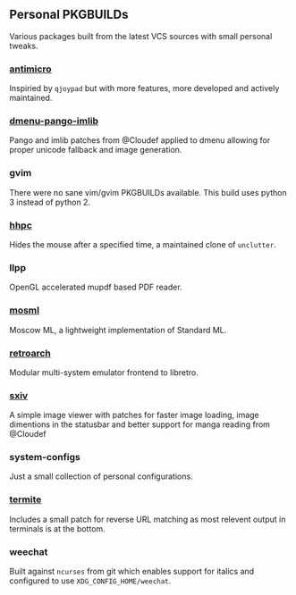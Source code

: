 ## Personal PKGBUILDs
Various packages built from the latest VCS sources with small personal tweaks.

### [antimicro](https://github.com/Ryochan7/antimicro)
Inspiried by `qjoypad` but with more features, more developed and actively maintained.
      
### [dmenu-pango-imlib](https://github.com/Cloudef/dmenu-pango-imlib)
Pango and imlib patches from @Cloudef applied to dmenu allowing for proper unicode fallback and image generation.

### gvim
There were no sane vim/gvim PKGBUILDs available.  This build uses python 3 instead of python 2.

### [hhpc](https://github.com/aktau/hhpc)
Hides the mouse after a specified time, a maintained clone of `unclutter`.

### llpp
OpenGL accelerated mupdf based PDF reader.

### [mosml](https://github.com/kfl/mosml)
Moscow ML, a lightweight implementation of Standard ML.

### [retroarch](https://github.com/libretro/retroarch)
Modular multi-system emulator frontend to libretro.

### [sxiv](https://github.com/Cloudef/sxiv)
A simple image viewer with patches for faster image loading, image dimentions in the statusbar and better support for manga reading from @Cloudef

### system-configs 
Just a small collection of personal configurations.

### [termite](https://github.com/thestinger/termite)
Includes a small patch for reverse URL matching as most relevent output in terminals is at the bottom.

### weechat
Built against `ncurses` from git which enables support for italics and configured to use `XDG_CONFIG_HOME/weechat`.

